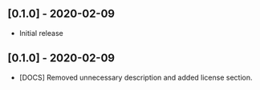 ## [0.1.0] - 2020-02-09

- Initial release

## [0.1.0] - 2020-02-09

- [DOCS] Removed unnecessary description and added license section.